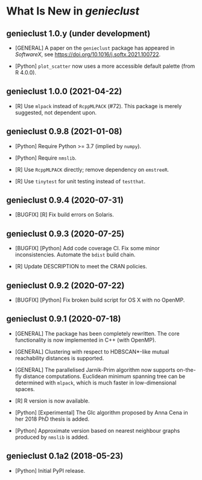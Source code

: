 # What Is New in *genieclust*


## genieclust 1.0.y (under development)

-  [GENERAL] A paper on the `genieclust` package has appeared
   in *SoftwareX*, see https://doi.org/10.1016/j.softx.2021.100722.

-  [Python] `plot_scatter` now uses a more accessible default palette
   (from R 4.0.0).


## genieclust 1.0.0 (2021-04-22)

-  [R] Use `mlpack` instead of `RcppMLPACK` (#72).
   This package is merely suggested, not dependent upon.


## genieclust 0.9.8 (2021-01-08)

-  [Python] Require Python >= 3.7 (implied by `numpy`).

-  [Python] Require `nmslib`.

-  [R] Use `RcppMLPACK` directly; remove dependency on `emstreeR`.

-  [R] Use `tinytest` for unit testing instead of `testthat`.


## genieclust 0.9.4 (2020-07-31)

-  [BUGFIX] [R] Fix build errors on Solaris.


## genieclust 0.9.3 (2020-07-25)

-  [BUGFIX] [Python] Add code coverage CI. Fix some minor inconsistencies.
   Automate the `bdist` build chain.

-  [R] Update DESCRIPTION to meet the CRAN policies.


## genieclust 0.9.2 (2020-07-22)

-  [BUGFIX] [Python] Fix broken build script for OS X with no OpenMP.


## genieclust 0.9.1 (2020-07-18)

-  [GENERAL] The package has been completely rewritten.
   The core functionality is now implemented in C++ (with OpenMP).

-  [GENERAL] Clustering with respect to HDBSCAN*-like
   mutual reachability distances is supported.

-  [GENERAL] The parallelised Jarnik-Prim algorithm now supports on-the-fly
   distance computations. Euclidean minimum spanning tree can be
   determined with `mlpack`, which is much faster in low-dimensional spaces.

-  [R] R version is now available.

-  [Python] [Experimental] The GIc algorithm proposed by Anna Cena
   in her 2018 PhD thesis is added.

-  [Python] Approximate version based on nearest neighbour graphs produced
   by `nmslib` is added.


## genieclust 0.1a2 (2018-05-23)

-  [Python] Initial PyPI release.
